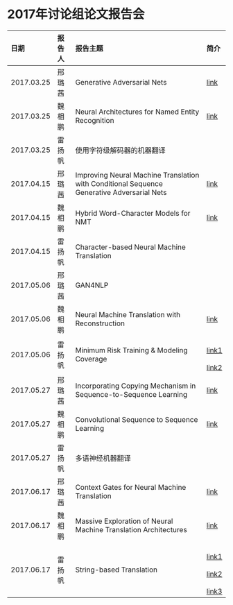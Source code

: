 # 2017年讨论组论文报告会
| 日期| 报告人  | 报告主题 | 简介 |
|:----|:--|:---------|:--|
| 2017.03.25 | 邢璐茜 | Generative Adversarial Nets | [link](https://arxiv.org/abs/1406.2661) |
| 2017.03.25 | 魏相鹏 | Neural Architectures for Named Entity Recognition | [link](https://arxiv.org/pdf/1603.01360.pdf) |
| 2017.03.25 | 雷扬帆 | 使用字符级解码器的机器翻译 |  |
| 2017.04.15 | 邢璐茜 | Improving Neural Machine Translation with Conditional Sequence Generative Adversarial Nets | [link](https://arxiv.org/abs/1703.04887) |
| 2017.04.15 | 魏相鹏 | Hybrid Word-Character Models for NMT | [link](https://arxiv.org/abs/1604.00788) |
| 2017.04.15 | 雷扬帆 | Character-based Neural Machine Translation |   |
| 2017.05.06 | 邢璐茜 | GAN4NLP |  |
| 2017.05.06 | 魏相鹏 | Neural Machine Translation with Reconstruction  | [link](https://arxiv.org/abs/1611.01874) |
| 2017.05.06 | 雷扬帆 | Minimum Risk Training & Modeling Coverage | <br>[link1](https://arxiv.org/abs/1512.02433)<br><br>[link2](https://arxiv.org/abs/1601.04811)<br> |
| 2017.05.27 | 邢璐茜 | Incorporating Copying Mechanism in Sequence-to-Sequence Learning | [link](http://www.aclweb.org/anthology/P16-1154) |
| 2017.05.27 | 魏相鹏 | Convolutional Sequence to Sequence Learning | [link](https://arxiv.org/abs/1705.03122) |
| 2017.05.27 | 雷扬帆 | 多语神经机器翻译 |  |
| 2017.06.17 | 邢璐茜 | Context Gates for Neural Machine Translation | [link](https://arxiv.org/abs/1608.06043) |
| 2017.06.17 | 魏相鹏 | Massive Exploration of Neural Machine Translation Architectures | [link](https://arxiv.org/abs/1703.03906) |
| 2017.06.17 | 雷扬帆 | String-based Translation  | <br>[link1](https://www.isi.edu/natural-language/mt/emnlp16-nmt-grammar.pdf)<br><br>[link2](https://arxiv.org/abs/1704.04743)<br><br>[link3](https://arxiv.org/abs/1705.01020) |


